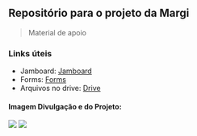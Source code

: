 ## Repositório para o projeto da Margi
> Material de apoio

### Links úteis
- Jamboard:   <a href="https://jamboard.google.com/d/1Cc8qhQ3vY6ka8Bc1lmG_dByfIbHYQKFRC-0BbD3YuBE/edit?usp=sharing" target="_blank">Jamboard<a/>   
- Forms:  <a href="https://forms.gle/YUDTRZB5FUXUrawc8" target="_blank">Forms<a/>
- Arquivos no drive: <a href="https://drive.google.com/drive/folders/178UFbcpz8yeowwz3pc38IZusTM72VYV8?usp=sharing" target="_blank">Drive<a/>

#### Imagem Divulgação e do Projeto:
<img src="https://user-images.githubusercontent.com/97753966/226487111-d963fa44-fde1-4c63-894a-d3e577b00b2c.png">
<img src="https://user-images.githubusercontent.com/97753966/226487608-c1569d5d-4891-4361-9827-e600019f0c58.png">

